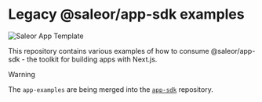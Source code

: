 # Legacy @saleor/app-sdk examples

![Saleor App Template](https://user-images.githubusercontent.com/249912/71523206-4e45f800-28c8-11ea-84ba-345a9bfc998a.png)

This repository contains various examples of how to consume @saleor/app-sdk - the toolkit for building apps with Next.js.

> [!WARNING]  
> The `app-examples` are being merged into the [`app-sdk`](https://github.com/saleor/saleor-app-sdk) repository.
